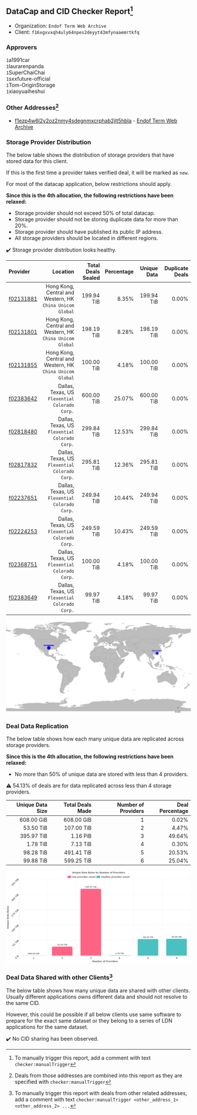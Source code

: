 ## DataCap and CID Checker Report[^1]
 - Organization: `Endof Term Web Archive`
 - Client: `f16xgxvxqh4uly64npes2deyyt43mfynaaemrtkfq`
### Approvers
`1`a1991car<br/>`1`laurarenpanda<br/>`1`SuperChaiChai<br/>`1`sxxfuture-official<br/>`1`Tom-OriginStorage<br/>`1`xiaoyuaiheshui

### Other Addresses[^2]
 - [f1ezp4w6l2y2oz2nmy4sdegnmxcrphab2jlt5hbla](https://filfox.info/en/address/f1ezp4w6l2y2oz2nmy4sdegnmxcrphab2jlt5hbla) - [Endof Term Web Archive](https://github.com/filecoin-project/filecoin-plus-large-datasets/issues/1684)


### Storage Provider Distribution
The below table shows the distribution of storage providers that have stored data for this client.

If this is the first time a provider takes verified deal, it will be marked as `new`.

For most of the datacap application, below restrictions should apply.

**Since this is the 4th allocation, the following restrictions have been relaxed:**
 - Storage provider should not exceed 50% of total datacap.
 - Storage provider should not be storing duplicate data for more than 20%.
 - Storage provider should have published its public IP address.
 - All storage providers should be located in different regions.

✔️ Storage provider distribution looks healthy.

| Provider                                              |                                                     Location | Total Deals Sealed | Percentage | Unique Data | Duplicate Deals |
| :---------------------------------------------------- | -----------------------------------------------------------: | -----------------: | ---------: | ----------: | --------------: |
| [f02131881](https://filfox.info/en/address/f02131881) | Hong Kong, Central and Western, HK<br/>`China Unicom Global` |         199.94 TiB |      8.35% |  199.94 TiB |           0.00% |
| [f02131801](https://filfox.info/en/address/f02131801) | Hong Kong, Central and Western, HK<br/>`China Unicom Global` |         198.19 TiB |      8.28% |  198.19 TiB |           0.00% |
| [f02131855](https://filfox.info/en/address/f02131855) | Hong Kong, Central and Western, HK<br/>`China Unicom Global` |         100.00 TiB |      4.18% |  100.00 TiB |           0.00% |
| [f02383642](https://filfox.info/en/address/f02383642) |            Dallas, Texas, US<br/>`Flexential Colorado Corp.` |         600.00 TiB |     25.07% |  600.00 TiB |           0.00% |
| [f02818480](https://filfox.info/en/address/f02818480) |            Dallas, Texas, US<br/>`Flexential Colorado Corp.` |         299.84 TiB |     12.53% |  299.84 TiB |           0.00% |
| [f02817832](https://filfox.info/en/address/f02817832) |            Dallas, Texas, US<br/>`Flexential Colorado Corp.` |         295.81 TiB |     12.36% |  295.81 TiB |           0.00% |
| [f02237651](https://filfox.info/en/address/f02237651) |            Dallas, Texas, US<br/>`Flexential Colorado Corp.` |         249.94 TiB |     10.44% |  249.94 TiB |           0.00% |
| [f02224253](https://filfox.info/en/address/f02224253) |            Dallas, Texas, US<br/>`Flexential Colorado Corp.` |         249.59 TiB |     10.43% |  249.59 TiB |           0.00% |
| [f02368751](https://filfox.info/en/address/f02368751) |            Dallas, Texas, US<br/>`Flexential Colorado Corp.` |         100.00 TiB |      4.18% |  100.00 TiB |           0.00% |
| [f02383649](https://filfox.info/en/address/f02383649) |            Dallas, Texas, US<br/>`Flexential Colorado Corp.` |          99.97 TiB |      4.18% |   99.97 TiB |           0.00% |

<img src="https://raw.githubusercontent.com/data-preservation-programs/filplus-checker-assets/main/filecoin-project/filecoin-plus-large-datasets/issues/1683/1698995290241.png"/>

### Deal Data Replication
The below table shows how each many unique data are replicated across storage providers.


**Since this is the 4th allocation, the following restrictions have been relaxed:**
- No more than 50% of unique data are stored with less than 4 providers.

⚠️ 54.13% of deals are for data replicated across less than 4 storage providers.

| Unique Data Size | Total Deals Made | Number of Providers | Deal Percentage |
| ---------------: | ---------------: | ------------------: | --------------: |
|       608.00 GiB |       608.00 GiB |                   1 |           0.02% |
|        53.50 TiB |       107.00 TiB |                   2 |           4.47% |
|       395.97 TiB |         1.16 PiB |                   3 |          49.64% |
|         1.78 TiB |         7.13 TiB |                   4 |           0.30% |
|        98.28 TiB |       491.41 TiB |                   5 |          20.53% |
|        99.88 TiB |       599.25 TiB |                   6 |          25.04% |

<img src="https://raw.githubusercontent.com/data-preservation-programs/filplus-checker-assets/main/filecoin-project/filecoin-plus-large-datasets/issues/1683/1698995290910.png"/>

### Deal Data Shared with other Clients[^3]
The below table shows how many unique data are shared with other clients.
Usually different applications owns different data and should not resolve to the same CID.

However, this could be possible if all below clients use same software to prepare for the exact same dataset or they belong to a series of LDN applications for the same dataset.

✔️ No CID sharing has been observed.

[^1]: To manually trigger this report, add a comment with text `checker:manualTrigger`

[^2]: Deals from those addresses are combined into this report as they are specified with `checker:manualTrigger`

[^3]: To manually trigger this report with deals from other related addresses, add a comment with text `checker:manualTrigger <other_address_1> <other_address_2> ...`
